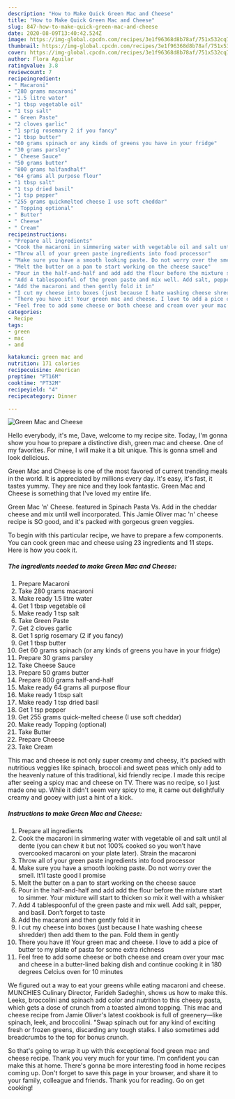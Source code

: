 ```yaml
---
description: "How to Make Quick Green Mac and Cheese"
title: "How to Make Quick Green Mac and Cheese"
slug: 847-how-to-make-quick-green-mac-and-cheese
date: 2020-08-09T13:40:42.524Z
image: https://img-global.cpcdn.com/recipes/3e1f96368d8b78af/751x532cq70/green-mac-and-cheese-recipe-main-photo.jpg
thumbnail: https://img-global.cpcdn.com/recipes/3e1f96368d8b78af/751x532cq70/green-mac-and-cheese-recipe-main-photo.jpg
cover: https://img-global.cpcdn.com/recipes/3e1f96368d8b78af/751x532cq70/green-mac-and-cheese-recipe-main-photo.jpg
author: Flora Aguilar
ratingvalue: 3.8
reviewcount: 7
recipeingredient:
- " Macaroni"
- "280 grams macaroni"
- "1.5 litre water"
- "1 tbsp vegetable oil"
- "1 tsp salt"
- " Green Paste"
- "2 cloves garlic"
- "1 sprig rosemary 2 if you fancy"
- "1 tbsp butter"
- "60 grams spinach or any kinds of greens you have in your fridge"
- "30 grams parsley"
- " Cheese Sauce"
- "50 grams butter"
- "800 grams halfandhalf"
- "64 grams all purpose flour"
- "1 tbsp salt"
- "1 tsp dried basil"
- "1 tsp pepper"
- "255 grams quickmelted cheese I use soft cheddar"
- " Topping optional"
- " Butter"
- " Cheese"
- " Cream"
recipeinstructions:
- "Prepare all ingredients"
- "Cook the macaroni in simmering water with vegetable oil and salt until al dente (you can chew it but not 100% cooked so you won’t have overcooked macaroni on your plate later). Strain the macaroni"
- "Throw all of your green paste ingredients into food processor"
- "Make sure you have a smooth looking paste. Do not worry over the smell. It’ll taste good I promise"
- "Melt the butter on a pan to start working on the cheese sauce"
- "Pour in the half-and-half and add add the flour before the mixture start to simmer. Your mixture will start to thicken so mix it well with a whisker"
- "Add 4 tablespoonful of the green paste and mix well. Add salt, pepper, and basil. Don’t forget to taste"
- "Add the macaroni and then gently fold it in"
- "I cut my cheese into boxes (just because I hate washing cheese shredder) then add them to the pan. Fold them in gently"
- "There you have it! Your green mac and cheese. I love to add a pice of butter to my plate of pasta for some extra richness"
- "Feel free to add some cheese or both cheese and cream over your mac and cheese in a butter-lined baking dish and continue cooking it in 180 degrees Celcius oven for 10 minutes"
categories:
- Recipe
tags:
- green
- mac
- and

katakunci: green mac and 
nutrition: 171 calories
recipecuisine: American
preptime: "PT16M"
cooktime: "PT32M"
recipeyield: "4"
recipecategory: Dinner

---
```



![Green Mac and Cheese](https://img-global.cpcdn.com/recipes/3e1f96368d8b78af/751x532cq70/green-mac-and-cheese-recipe-main-photo.jpg)

Hello everybody, it's me, Dave, welcome to my recipe site. Today, I'm gonna show you how to prepare a distinctive dish, green mac and cheese. One of my favorites. For mine, I will make it a bit unique. This is gonna smell and look delicious.

Green Mac and Cheese is one of the most favored of current trending meals in the world. It is appreciated by millions every day. It's easy, it's fast, it tastes yummy. They are nice and they look fantastic. Green Mac and Cheese is something that I've loved my entire life.

Green Mac &#39;n&#39; Cheese. featured in Spinach Pasta Vs. Add in the cheddar cheese and mix until well incorporated. This Jamie Oliver mac &#39;n&#39; cheese recipe is SO good, and it&#39;s packed with gorgeous green veggies.


To begin with this particular recipe, we have to prepare a few components. You can cook green mac and cheese using 23 ingredients and 11 steps. Here is how you cook it.

<!--inarticleads1-->

##### The ingredients needed to make Green Mac and Cheese:

1. Prepare  Macaroni
1. Take 280 grams macaroni
1. Make ready 1.5 litre water
1. Get 1 tbsp vegetable oil
1. Make ready 1 tsp salt
1. Take  Green Paste
1. Get 2 cloves garlic
1. Get 1 sprig rosemary (2 if you fancy)
1. Get 1 tbsp butter
1. Get 60 grams spinach (or any kinds of greens you have in your fridge)
1. Prepare 30 grams parsley
1. Take  Cheese Sauce
1. Prepare 50 grams butter
1. Prepare 800 grams half-and-half
1. Make ready 64 grams all purpose flour
1. Make ready 1 tbsp salt
1. Make ready 1 tsp dried basil
1. Get 1 tsp pepper
1. Get 255 grams quick-melted cheese (I use soft cheddar)
1. Make ready  Topping (optional)
1. Take  Butter
1. Prepare  Cheese
1. Take  Cream


This mac and cheese is not only super creamy and cheesy, it&#39;s packed with nutritious veggies like spinach, broccoli and sweet peas which only add to the heavenly nature of this traditional, kid friendly recipe. I made this recipe after seeing a spicy mac and cheese on TV. There was no recipe, so I just made one up. While it didn&#39;t seem very spicy to me, it came out delightfully creamy and gooey with just a hint of a kick. 

<!--inarticleads2-->

##### Instructions to make Green Mac and Cheese:

1. Prepare all ingredients
1. Cook the macaroni in simmering water with vegetable oil and salt until al dente (you can chew it but not 100% cooked so you won’t have overcooked macaroni on your plate later). Strain the macaroni
1. Throw all of your green paste ingredients into food processor
1. Make sure you have a smooth looking paste. Do not worry over the smell. It’ll taste good I promise
1. Melt the butter on a pan to start working on the cheese sauce
1. Pour in the half-and-half and add add the flour before the mixture start to simmer. Your mixture will start to thicken so mix it well with a whisker
1. Add 4 tablespoonful of the green paste and mix well. Add salt, pepper, and basil. Don’t forget to taste
1. Add the macaroni and then gently fold it in
1. I cut my cheese into boxes (just because I hate washing cheese shredder) then add them to the pan. Fold them in gently
1. There you have it! Your green mac and cheese. I love to add a pice of butter to my plate of pasta for some extra richness
1. Feel free to add some cheese or both cheese and cream over your mac and cheese in a butter-lined baking dish and continue cooking it in 180 degrees Celcius oven for 10 minutes


We figured out a way to eat your greens while eating macaroni and cheese. MUNCHIES Culinary Director, Farideh Sadeghin, shows us how to make this. Leeks, broccolini and spinach add color and nutrition to this cheesy pasta, which gets a dose of crunch from a toasted almond topping. This mac and cheese recipe from Jamie Oliver&#39;s latest cookbook is full of greenery—like spinach, leek, and broccolini. &#34;Swap spinach out for any kind of exciting fresh or frozen greens, discarding any tough stalks. I also sometimes add breadcrumbs to the top for bonus crunch. 

So that's going to wrap it up with this exceptional food green mac and cheese recipe. Thank you very much for your time. I'm confident you can make this at home. There's gonna be more interesting food in home recipes coming up. Don't forget to save this page in your browser, and share it to your family, colleague and friends. Thank you for reading. Go on get cooking!
